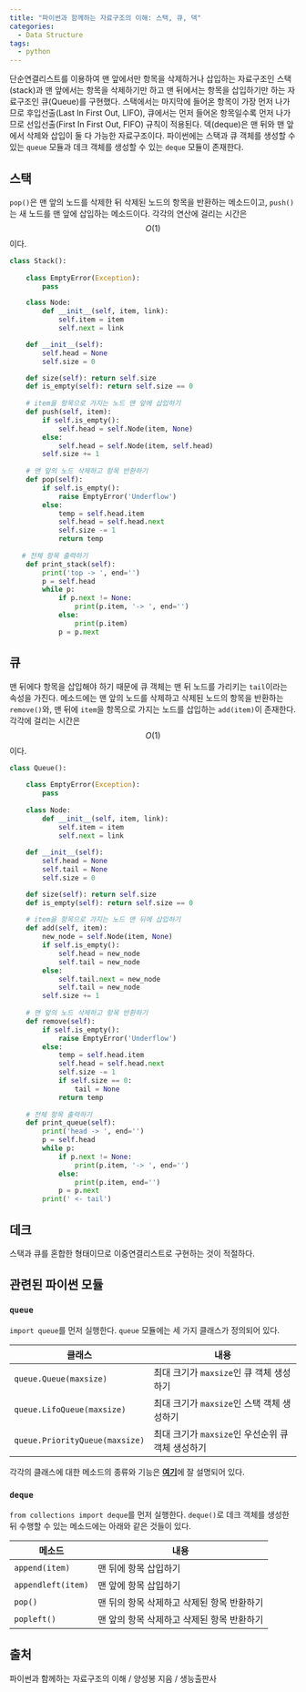 ```yaml
---
title: "파이썬과 함께하는 자료구조의 이해: 스택, 큐, 덱"
categories:
  - Data Structure
tags:
  - python
---
```


단순연결리스트를 이용하여 맨 앞에서만 항목을 삭제하거나 삽입하는 자료구조인 스택(stack)과 맨 앞에서는 항목을 삭제하기만 하고 맨 뒤에서는 항목을 삽입하기만 하는 자료구조인 큐(Queue)를 구현했다. 스택에서는 마지막에 들어온 항목이 가장 먼저 나가므로 후입선출(Last In First Out, LIFO), 큐에서는 먼저 들어온 항목일수록 먼저 나가므로 선입선출(First In First Out, FIFO) 규칙이 적용된다. 덱(deque)은 맨 뒤와 맨 앞에서 삭제와 삽입이 둘 다 가능한 자료구조이다. 파이썬에는 스택과 큐 객체를 생성할 수 있는 `queue` 모듈과 데크 객체를 생성할 수 있는 `deque` 모듈이 존재한다. 

## 스택 
`pop()`은 맨 앞의 노드를 삭제한 뒤 삭제된 노드의 항목을 반환하는 메소드이고, `push()`는 새 노드를 맨 앞에 삽입하는 메소드이다. 각각의 연산에 걸리는 시간은 $$O(1)$$이다. 

```python
class Stack():
    
    class EmptyError(Exception):
        pass

    class Node:
        def __init__(self, item, link):
            self.item = item
            self.next = link

    def __init__(self):
        self.head = None
        self.size = 0

    def size(self): return self.size
    def is_empty(self): return self.size == 0
    
    # item을 항목으로 가지는 노드 맨 앞에 삽입하기
    def push(self, item):  
        if self.is_empty():
            self.head = self.Node(item, None)
        else:
            self.head = self.Node(item, self.head)
        self.size += 1
    
    # 맨 앞의 노드 삭제하고 항목 반환하기
    def pop(self):  
        if self.is_empty():
            raise EmptyError('Underflow')
        else:
            temp = self.head.item
            self.head = self.head.next
            self.size -= 1
            return temp
   
   # 전체 항목 출력하기
    def print_stack(self):  
        print('top -> ', end='')
        p = self.head
        while p:
            if p.next != None:
                print(p.item, '-> ', end='')
            else:
                print(p.item)
            p = p.next
```

## 큐
맨 뒤에다 항목을 삽입해야 하기 때문에 큐 객체는 맨 뒤 노드를 가리키는 `tail`이라는 속성을 가진다. 메소드에는 맨 앞의 노드를 삭제하고 삭제된 노드의 항목을 반환하는 `remove()`와, 맨 뒤에 `item`을 항목으로 가지는 노드를 삽입하는 `add(item)`이 존재한다. 각각에 걸리는 시간은 $$O(1)$$이다.

```python
class Queue():
    
    class EmptyError(Exception):
        pass
    
    class Node:
        def __init__(self, item, link):
            self.item = item
            self.next = link
    
    def __init__(self):
        self.head = None
        self.tail = None
        self.size = 0

    def size(self): return self.size
    def is_empty(self): return self.size == 0        
        
    # item을 항목으로 가지는 노드 맨 뒤에 삽입하기    
    def add(self, item):
        new_node = self.Node(item, None)
        if self.is_empty():
            self.head = new_node
            self.tail = new_node
        else:
            self.tail.next = new_node
            self.tail = new_node
        self.size += 1
    
    # 맨 앞의 노드 삭제하고 항목 반환하기
    def remove(self):
        if self.is_empty():
            raise EmptyError('Underflow')
        else:
            temp = self.head.item
            self.head = self.head.next
            self.size -= 1
            if self.size == 0:
                tail = None
            return temp
            
    # 전체 항목 출력하기    
    def print_queue(self):  
        print('head -> ', end='')
        p = self.head
        while p:
            if p.next != None:
                print(p.item, '-> ', end='')
            else:
                print(p.item, end='')
            p = p.next
        print(' <- tail')
```

## 데크
스택과 큐를 혼합한 형태이므로 이중연결리스트로 구현하는 것이 적절하다.

## 관련된 파이썬 모듈

### `queue`

`import queue`를 먼저 실행한다. `queue` 모듈에는 세 가지 클래스가 정의되어 있다. 

|클래스|내용|
|---|---|
|`queue.Queue(maxsize)`|최대 크기가 `maxsize`인 큐 객체 생성하기|
|`queue.LifoQueue(maxsize)`|최대 크기가 `maxsize`인 스택 객체 생성하기|
|`queue.PriorityQueue(maxsize)`|최대 크기가 `maxsize`인 우선순위 큐 객체 생성하기|

각각의 클래스에 대한 메소드의 종류와 기능은 [**여기**](https://docs.python.org/ko/3/library/asyncio-queue.html)에 잘 설명되어 있다.

### `deque`

`from collections import deque`를 먼저 실행한다. `deque()`로 데크 객체를 생성한 뒤 수행할 수 있는 메소드에는 아래와 같은 것들이 있다. 

|메소드|내용|
|---|---|
|`append(item)`|맨 뒤에 항목 삽입하기|
|`appendleft(item)`|맨 앞에 항목 삽입하기|
|`pop()`|맨 뒤의 항목 삭제하고 삭제된 항목 반환하기|
|`popleft()`|맨 앞의 항목 삭제하고 삭제된 항목 반환하기|

## 출처
파이썬과 함께하는 자료구조의 이해 / 양성봉 지음 / 생능출판사
